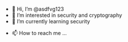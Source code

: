 - 👋 Hi, I’m @asdfvg123
- 👀 I’m interested in security and cryptography
- 🌱 I’m currently learning security
<!--- - 💞️ I’m looking to collaborate on ... --->
- 📫 How to reach me ...

<!---
asdfvg123/asdfvg123 is a ✨ special ✨ repository because its `README.md` (this file) appears on your GitHub profile.
You can click the Preview link to take a look at your changes.
--->

